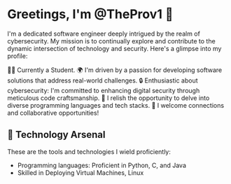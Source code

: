 # Greetings, I'm @TheProv1 👋

I'm a dedicated software engineer deeply intrigued by the realm of cybersecurity. My mission is to continually explore and contribute to the dynamic intersection of technology and security. Here's a glimpse into my profile:

👨‍💻 Currently a Student.
🌍 I'm driven by a passion for developing software solutions that address real-world challenges.
🔒 Enthusiastic about cybersecurity: I'm committed to enhancing digital security through meticulous code craftsmanship.
🚀 I relish the opportunity to delve into diverse programming languages and tech stacks.
💬 I welcome connections and collaborative opportunities!

## 🔧 Technology Arsenal

These are the tools and technologies I wield proficiently:

- Programming languages: Proficient in Python, C, and Java
- Skilled in Deploying Virtual Machines, Linux